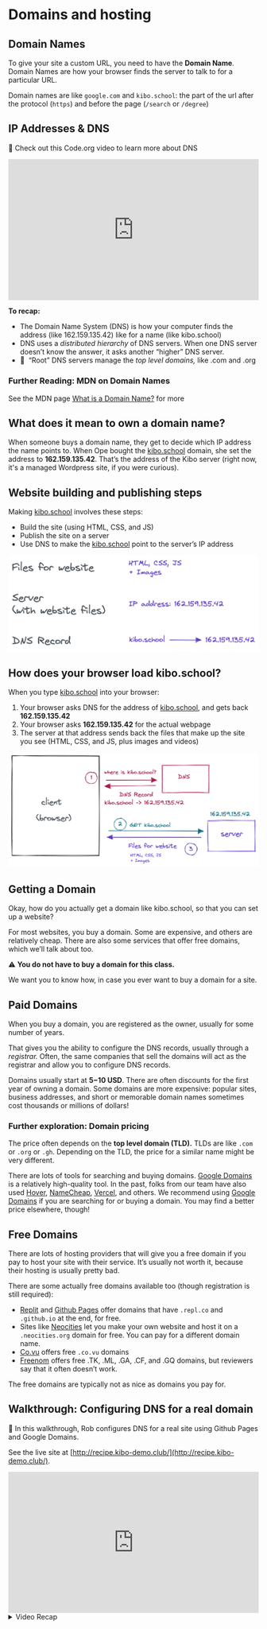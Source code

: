 # Domains and hosting

## Domain Names

To give your site a custom URL, you need to have the **Domain Name**. Domain Names are how your browser finds the server to talk to for a particular URL.

Domain names are like `google.com` and `kibo.school`: the part of the url after the protocol (`https`) and before the page (`/search` or `/degree`)

## IP Addresses & DNS

<aside>

🎥 Check out this Code.org video to learn more about DNS

</aside>

<div style="position: relative; padding-bottom: 56.25%; height: 0;"><iframe src="https://www.youtube.com/embed/5o8CwafCxnU" title="YouTube video player" frameborder="0" allow="accelerometer; autoplay; clipboard-write; encrypted-media; gyroscope; picture-in-picture" allowfullscreen style="position: absolute; top: 0; left: 0; width: 100%; height: 100%;"></iframe></div>

**To recap:**

- The Domain Name System (DNS) is how your computer finds the address (like 162.159.135.42) like for a name (like kibo.school)
- DNS uses a *distributed hierarchy* of DNS servers. When one DNS server doesn’t know the answer, it asks another “higher” DNS server.
- 👑  “Root” DNS servers manage the *top level domains,* like .com and .org

### Further Reading: MDN on Domain Names

See the MDN page [What is a Domain Name?](https://developer.mozilla.org/en-US/docs/Learn/Common_questions/What_is_a_domain_name) for more

## What does it mean to own a domain name?

When someone buys a domain name, they get to decide which IP address the name points to. When Ope bought the [kibo.school](http://kibo.school) domain, she set the address to **162.159.135.42**. That’s the address of the Kibo server (right now, it's a managed Wordpress site, if you were curious).

## Website building and publishing steps

Making [kibo.school](http://kibo.school) involves these steps:

- Build the site (using HTML, CSS, and JS)
- Publish the site on a server
- Use DNS to make the [kibo.school](http://kibo.school) point to the server’s IP address

![Untitled](./domains-and-hosting/untitled.png)

## How does your browser load kibo.school?

When you type [kibo.school](http://kibo.school) into your browser:

1. Your browser asks DNS for the address of [kibo.school](http://kibo.school), and gets back **162.159.135.42**
2. Your browser asks **162.159.135.42** for the actual webpage
3. The server at that address sends back the files that make up the site you see (HTML, CSS, and JS, plus images and videos)

![Untitled](./domains-and-hosting/untitled-1.png)

## Getting a Domain

Okay, how do you actually get a domain like kibo.school, so that you can set up a website?

For most websites, you buy a domain. Some are expensive, and others are relatively cheap. There are also some services that offer free domains, which we’ll talk about too.

<aside>

⚠️ **You do not have to buy a domain for this class.**

We want you to know how, in case you ever want to buy a domain for a site.

</aside>

## Paid Domains

When you buy a domain, you are registered as the owner, usually for some number of years.

That gives you the ability to configure the DNS records, usually through a *registrar.* Often, the same companies that sell the domains will act as the registrar and allow you to configure DNS records.

Domains usually start at **$5-$10 USD**. There are often discounts for the first year of owning a domain. Some domains are more expensive: popular sites, business addresses, and short or memorable domain names sometimes cost thousands or millions of dollars!

### Further exploration: Domain pricing

The price often depends on the **top level domain (TLD).** TLDs are like `.com` or `.org` or `.gh`. Depending on the TLD, the price for a similar name might be very different.

There are lots of tools for searching and buying domains. [Google Domains](https://domains.google/) is a relatively high-quality tool. In the past, folks from our team have also used [Hover](https://www.hover.com/domains), [NameCheap](https://www.namecheap.com/), [Vercel](https://vercel.com), and others. We recommend using [Google Domains](https://domains.google/) if you are searching for or buying a domain. You may find a better price elsewhere, though!

## Free Domains

There are lots of hosting providers that will give you a free domain if you pay to host your site with their service. It’s usually not worth it, because their hosting is usually pretty bad.

There are some actually free domains available too (though registration is still required):

- [Replit](https://replit.com/) and [Github Pages](https://pages.github.com/) offer domains that have `.repl.co` and `.github.io` at the end, for free.
- Sites like [Neocities](https://neocities.org/) let you make your own website and host it on a `.neocities.org` domain for free. You can pay for a different domain name.
- [Co.vu](https://codotvu.co/) offers free `.co.vu` domains
- [Freenom](https://www.freenom.com/) offers free .TK, .ML, .GA, .CF, and .GQ domains, but reviewers say that it often doesn’t work.

The free domains are typically not as nice as domains you pay for.

## Walkthrough: Configuring DNS for a real domain

<aside>

🎥 In this walkthrough, Rob configures DNS for a real site using Github Pages and Google Domains.

See the live site at [http://recipe.kibo-demo.club/](http://recipe.kibo-demo.club/).

</aside>

<div style="position: relative; padding-bottom: 56.25%; height: 0;"><iframe src="https://www.loom.com/embed/f2e9f342f67a411a9fda4e9575f08f3a" frameborder="0" webkitallowfullscreen mozallowfullscreen allowfullscreen style="position: absolute; top: 0; left: 0; width: 100%; height: 100%;"></iframe></div>

<details><summary>Video Recap</summary>

1. Starting point:
    - Already bought a domain using Google Domains
    - Already have a site published using Github Pages
2. Add a Custom Domain on the Github Settings page
3. Follow the instructions in the Github error message
    1. In Google Domains, click to DNS in the sidebar navigation
    2. Add a CNAME record
    3. With host name that matches your Custom Domain on the Github side (`recipe.kibo-demo.club` in the video)
    4. And data that match the [github.io](http://github.io) domain that you can copy from the error message (`kiboschool.github.io` in the video)
4. Be patient
    - Wait for a while, since it might take a few minutes.
    - It’s easy to mess things up, so take your time and be patient with yourself.

</details>